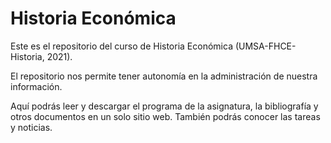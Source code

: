# Historia Económica
Este es el repositorio del curso de Historia Económica (UMSA-FHCE-Historia, 2021).

El repositorio nos permite tener autonomía en la administración de nuestra información.

Aquí podrás leer y descargar el programa de la asignatura, la bibliografía y otros documentos en un solo sitio web. También podrás conocer las tareas y noticias.